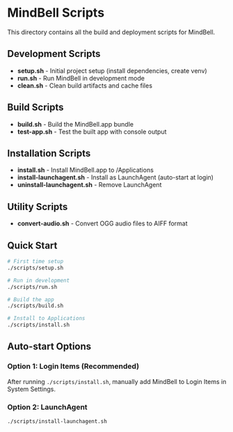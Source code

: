 # MindBell Scripts

This directory contains all the build and deployment scripts for MindBell.

## Development Scripts

- **setup.sh** - Initial project setup (install dependencies, create venv)
- **run.sh** - Run MindBell in development mode
- **clean.sh** - Clean build artifacts and cache files

## Build Scripts

- **build.sh** - Build the MindBell.app bundle
- **test-app.sh** - Test the built app with console output

## Installation Scripts

- **install.sh** - Install MindBell.app to /Applications
- **install-launchagent.sh** - Install as LaunchAgent (auto-start at login)
- **uninstall-launchagent.sh** - Remove LaunchAgent

## Utility Scripts

- **convert-audio.sh** - Convert OGG audio files to AIFF format

## Quick Start

```bash
# First time setup
./scripts/setup.sh

# Run in development
./scripts/run.sh

# Build the app
./scripts/build.sh

# Install to Applications
./scripts/install.sh
```

## Auto-start Options

### Option 1: Login Items (Recommended)
After running `./scripts/install.sh`, manually add MindBell to Login Items in System Settings.

### Option 2: LaunchAgent
```bash
./scripts/install-launchagent.sh
```
